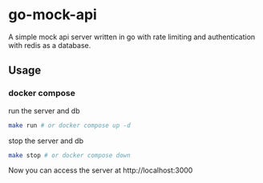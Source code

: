 # go-mock-api

A simple mock api server written in go with rate limiting and authentication with redis as a database.

## Usage

### docker compose

run the server and db

```bash
make run # or docker compose up -d
```

stop the server and db

```bash
make stop # or docker compose down
```

Now you can access the server at http://localhost:3000
